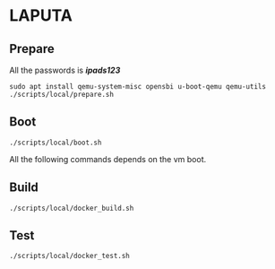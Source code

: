# LAPUTA 

## Prepare
All the passwords is ***ipads123***
```
sudo apt install qemu-system-misc opensbi u-boot-qemu qemu-utils 
./scripts/local/prepare.sh
```
## Boot
```
./scripts/local/boot.sh
``` 

All the following commands depends on the vm boot. 

## Build
```
./scripts/local/docker_build.sh
```

## Test
```
./scripts/local/docker_test.sh
```
